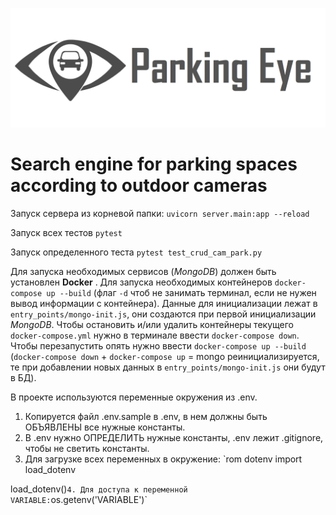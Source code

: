 ![](Logo.png)
# Search engine for parking spaces according to outdoor cameras 

Запуск сервера из корневой папки: `uvicorn server.main:app --reload`

Запуск всех тестов `pytest`

Запуск определенного теста `pytest test_crud_cam_park.py`

Для запуска необходимых сервисов (<i>MongoDB</i>) должен быть установлен <b>Docker</b> . Для запуска необходимых контейнеров `docker-compose up --build` (флаг `-d` чтоб не занимать терминал, если не нужен вывод информации с контейнера). Данные для инициализации лежат в `entry_points/mongo-init.js`, они создаются при первой инициализации <i>MongoDB</i>. Чтобы остановить и/или удалить контейнеры текущего `docker-compose.yml` нужно в терминале ввести `docker-compose down`. Чтобы перезапустить опять нужно ввести `docker-compose up --build` (`docker-compose down` + `docker-compose up` = mongo реинициализируется, те при добавлении новых данных в `entry_points/mongo-init.js` они будут в БД).

В проекте используются переменные окружения из .env. 
1. Копируется файл .env.sample в .env, в нем должны быть ОБЪЯВЛЕНЫ все нужные константы.
2. В .env нужно ОПРЕДЕЛИТЬ нужные константы, .env лежит .gitignore, чтобы не светить константы.
3. Для загрузке всех переменных в окружение: 
`rom dotenv import load_dotenv

 load_dotenv()`
 4. Для доступа к переменной VARIABLE: `os.getenv('VARIABLE')` 
